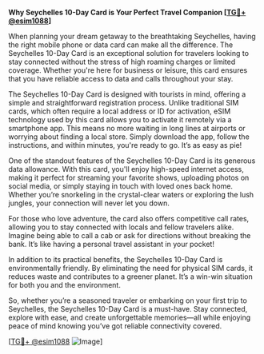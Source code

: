 **Why Seychelles 10-Day Card is Your Perfect Travel Companion [[TG💪+ @esim1088](https://t.me/s/esim1088)]**

When planning your dream getaway to the breathtaking Seychelles, having the right mobile phone or data card can make all the difference. The Seychelles 10-Day Card is an exceptional solution for travelers looking to stay connected without the stress of high roaming charges or limited coverage. Whether you're here for business or leisure, this card ensures that you have reliable access to data and calls throughout your stay.

The Seychelles 10-Day Card is designed with tourists in mind, offering a simple and straightforward registration process. Unlike traditional SIM cards, which often require a local address or ID for activation, eSIM technology used by this card allows you to activate it remotely via a smartphone app. This means no more waiting in long lines at airports or worrying about finding a local store. Simply download the app, follow the instructions, and within minutes, you're ready to go. It’s as easy as pie!

One of the standout features of the Seychelles 10-Day Card is its generous data allowance. With this card, you'll enjoy high-speed internet access, making it perfect for streaming your favorite shows, uploading photos on social media, or simply staying in touch with loved ones back home. Whether you’re snorkeling in the crystal-clear waters or exploring the lush jungles, your connection will never let you down.

For those who love adventure, the card also offers competitive call rates, allowing you to stay connected with locals and fellow travelers alike. Imagine being able to call a cab or ask for directions without breaking the bank. It’s like having a personal travel assistant in your pocket!

In addition to its practical benefits, the Seychelles 10-Day Card is environmentally friendly. By eliminating the need for physical SIM cards, it reduces waste and contributes to a greener planet. It’s a win-win situation for both you and the environment.

So, whether you’re a seasoned traveler or embarking on your first trip to Seychelles, the Seychelles 10-Day Card is a must-have. Stay connected, explore with ease, and create unforgettable memories—all while enjoying peace of mind knowing you’ve got reliable connectivity covered.

[[TG💪+ @esim1088](https://t.me/s/esim1088) ![Image](https://i.postimg.cc/Y0z9fWf4/image.png)]